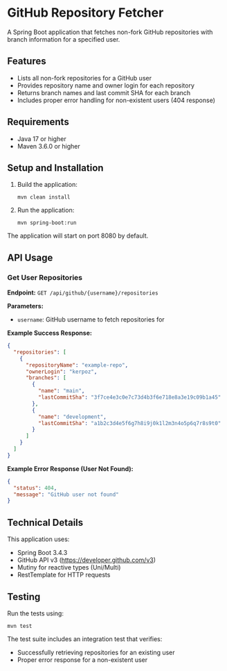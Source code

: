 # GitHub Repository Fetcher

A Spring Boot application that fetches non-fork GitHub repositories with branch information for a specified user.

## Features

- Lists all non-fork repositories for a GitHub user
- Provides repository name and owner login for each repository
- Returns branch names and last commit SHA for each branch
- Includes proper error handling for non-existent users (404 response)

## Requirements

- Java 17 or higher
- Maven 3.6.0 or higher

## Setup and Installation

1. Build the application:
   ```
   mvn clean install
   ```

2. Run the application:
   ```
   mvn spring-boot:run
   ```

The application will start on port 8080 by default.

## API Usage

### Get User Repositories

**Endpoint:** `GET /api/github/{username}/repositories`

**Parameters:**
- `username`: GitHub username to fetch repositories for

**Example Success Response:**
```json
{
  "repositories": [
    {
      "repositoryName": "example-repo",
      "ownerLogin": "kerpoz",
      "branches": [
        {
          "name": "main",
          "lastCommitSha": "3f7ce4e3c0e7c73d4b3f6e718e8a3e19c09b1a45"
        },
        {
          "name": "development",
          "lastCommitSha": "a1b2c3d4e5f6g7h8i9j0k1l2m3n4o5p6q7r8s9t0"
        }
      ]
    }
  ]
}
```

**Example Error Response (User Not Found):**
```json
{
  "status": 404,
  "message": "GitHub user not found"
}
```

## Technical Details

This application uses:
- Spring Boot 3.4.3
- GitHub API v3 (https://developer.github.com/v3)
- Mutiny for reactive types (Uni/Multi)
- RestTemplate for HTTP requests

## Testing

Run the tests using:
```
mvn test
```

The test suite includes an integration test that verifies:
- Successfully retrieving repositories for an existing user
- Proper error response for a non-existent user

